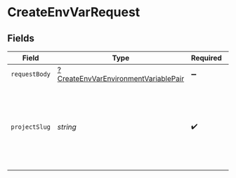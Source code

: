 # CreateEnvVarRequest


## Fields

| Field                                                                                                  | Type                                                                                                   | Required                                                                                               | Description                                                                                            |
| ------------------------------------------------------------------------------------------------------ | ------------------------------------------------------------------------------------------------------ | ------------------------------------------------------------------------------------------------------ | ------------------------------------------------------------------------------------------------------ |
| `requestBody`                                                                                          | [?CreateEnvVarEnvironmentVariablePair](../../models/operations/CreateEnvVarEnvironmentVariablePair.md) | :heavy_minus_sign:                                                                                     | N/A                                                                                                    |
| `projectSlug`                                                                                          | *string*                                                                                               | :heavy_check_mark:                                                                                     | Project slug in the form `vcs-slug/org-name/repo-name`. The `/` characters may be URL-escaped.         |